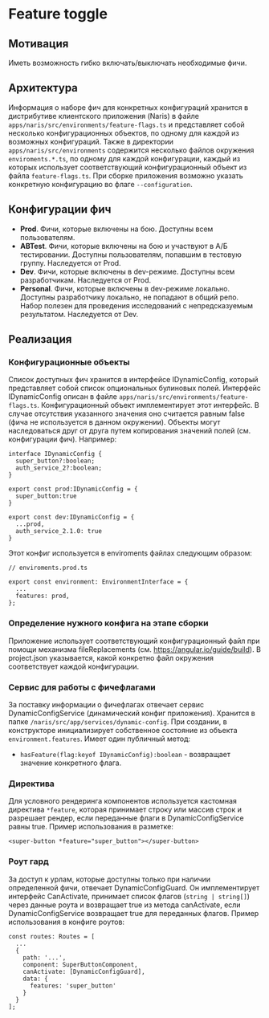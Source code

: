 # Feature toggle
## Мотивация
Иметь возможность гибко включать/выключать необходимые фичи.

## Архитектура
Информация о наборе фич для конкретных конфигураций хранится в дистрибутиве клиентского приложения (Naris) в файле `apps/naris/src/environments/feature-flags.ts` и представляет собой несколько конфигурационных объектов, по одному для каждой из возможных конфигураций.
Также в директории `apps/naris/src/environments` содержится несколько файлов окружения `enviroments.*.ts`, по одному для каждой конфигурации, каждый из которых использует соответствующий конфигурационный объект из файла `feature-flags.ts`.
При сборке приложения возможно указать конкретную конфигурацию во флаге `--configuration`.

## Конфигурации фич
- **Prod**. Фичи, которые включены на бою. Доступны всем пользователям.
- **ABTest**. Фичи, которые включены на бою и участвуют в А/Б тестировании. Доступны пользователям, попавшим в тестовую группу. Наследуется от Prod.
- **Dev**. Фичи, которые включены в dev-режиме. Доступны всем разработчикам. Наследуется от Prod.
- **Personal**. Фичи, которые включены в dev-режиме локально. Доступны разработчику локально, не попадают в общий репо. Набор полезен для проведения исследований с непредсказуемым результатом. Наследуется от Dev.

## Реализация
### Конфигурационные объекты

Список доступных фич хранится в интерфейсе IDynamicConfig, который представляет собой список опциональных булиновых полей.
Интерфейс IDynamicConfig описан в файле `apps/naris/src/environments/feature-flags.ts`.
Конфигурационный объект имплементирует этот интерфейс. В случае отсутствия указанного значения оно считается равным false (фича не используется в данном окружении).
Объекты могут наследоваться друг от друга путем копирования значений полей (см. конфигурации фич).
Например:

```
interface IDynamicConfig {
  super_button?:boolean;
  auth_service_2?:boolean;
}

export const prod:IDynamicConfig = {
  super_button:true
}

export const dev:IDynamicConfig = {
  ...prod,
  auth_service_2.1.0: true
}
```

Этот конфиг используется в enviroments файлах следующим образом:

```
// enviroments.prod.ts

export const environment: EnvironmentInterface = {
  ...
  features: prod,
};

```

### Определение нужного конфига на этапе сборки

Приложение использует соответствующий конфигурационный файл при помощи механизма fileReplacements (см. https://angular.io/guide/build).
В project.json указывается, какой конкретно файл окружения соответствует каждой конфигурации.

### Сервис для работы с фичефлагами
За поставку информации о фичефлагах  отвечает сервис DynamicConfigService (динамический конфиг приложения). 
Хранится в папке `/naris/src/app/services/dynamic-config`.
При создании, в конструкторе инициализирует собственное состояние из объекта `environment.features`. 
Имеет один публичный метод:
* `hasFeature(flag:keyof IDynamicConfig):boolean` - возвращает значение конкретного флага.

### Директива
Для условного рендеринга компонентов используется кастомная директива `*feature`, которая принимает строку или массив строк и разрешает рендер, если переданные флаги в DynamicConfigService равны true.
Пример использования в разметке:

```
<super-button *feature="super_button"></super-button>
```

### Роут гард

За доступ к урлам, которые доступны только при наличии определенной фичи, отвечает DynamicConfigGuard.
Он имплементирует интерфейс CanActivate, принимает список флагов (`string | string[]`) через данные роута и возвращает true из метода canActivate, если DynamicConfigService возвращает true для переданных флагов.
Пример использования в конфиге роутов:

```
const routes: Routes = [
  ...
  {
    path: '...',
    component: SuperButtonComponent,
    canActivate: [DynamicConfigGuard],
    data: {
      features: 'super_button'
    }
  }
];
```

